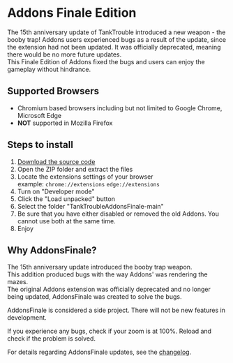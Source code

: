 # Addons Finale Edition
The 15th anniversary update of TankTrouble introduced a new weapon - the booby trap! Addons users experienced bugs as a result of the update, since the extension had not been updated. It was officially deprecated, meaning there would be no more future updates.  
This Finale Edition of Addons fixed the bugs and users can enjoy the gameplay without hindrance. 

## Supported Browsers
* Chromium based browsers including but not limited to Google Chrome, Microsoft Edge  
* **NOT** supported in Mozilla Firefox

## Steps to install 
1. [Download the source code](https://github.com/turtlesteak/TankTroubleAddonsFinale/archive/refs/heads/main.zip)
2. Open the ZIP folder and extract the files
3. Locate the extensions settings of your browser  
  example: `chrome://extensions` `edge://extensions`
4. Turn on "Developer mode" 
5. Click the "Load unpacked" button
6. Select the folder "TankTroubleAddonsFinale-main"
7. Be sure that you have either disabled or removed the old Addons. You cannot use both at the same time.
8. Enjoy


## Why AddonsFinale?
The 15th anniversary update introduced the booby trap weapon.  
This addition produced bugs with the way Addons' was rendering the mazes.  
The original Addons extension was officially deprecated and no longer being updated, AddonsFinale was created to solve the bugs.  

AddonsFinale is considered a side project. There will not be new features in development.  

If you experience any bugs, check if your zoom is at 100%. Reload and check if the problem is solved. 

For details regarding AddonsFinale updates, see the [changelog](https://github.com/turtlesteak/TankTroubleAddonsFinale/blob/main/CHANGELOG.md).  